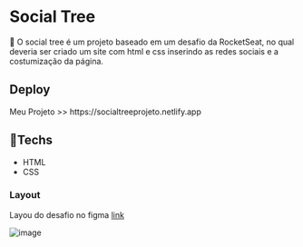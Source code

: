 <h1> Social Tree</h1>
<p>🚀 O social tree é um projeto baseado em um desafio da RocketSeat, no qual deveria ser criado um site com html e css inserindo as redes sociais e a costumização da página.</p>
<h2>Deploy</h2>
<p> Meu Projeto >> https://socialtreeprojeto.netlify.app

<h2>🚀Techs</h2>

+ HTML
+ CSS

<h3>Layout</h3>

Layou do desafio no figma [link](https://efficient-sloth-d85.notion.site/Desafio-Social-Tree-a4008e467a3248c4b05c97cf78aea44f)
 
![image](https://user-images.githubusercontent.com/116123006/217710318-8e60f922-98a9-4a1d-8de8-274b8391f2de.png)


